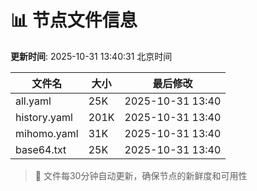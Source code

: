 # 📊 节点文件信息

**更新时间**: 2025-10-31 13:40:31 北京时间

| 文件名 | 大小 | 最后修改 |
|--------|------|----------|
| all.yaml | 25K | 2025-10-31 13:40 |
| history.yaml | 201K | 2025-10-31 13:40 |
| mihomo.yaml | 31K | 2025-10-31 13:40 |
| base64.txt | 25K | 2025-10-31 13:40 |

> 🔄 文件每30分钟自动更新，确保节点的新鲜度和可用性
